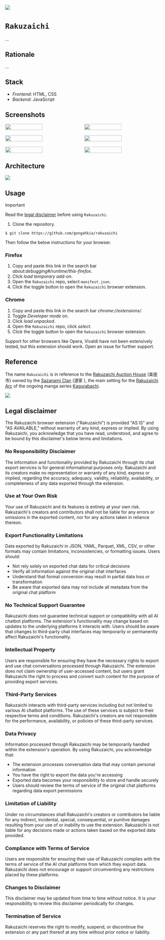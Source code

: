 [![](https://img.shields.io/badge/rakuzaichi_1.0.0-passing-green)](https://github.com/gongahkia/rakuzaichi/releases/tag/1.0.0) 

# `Rakuzaichi`

...

## Rationale

...

## Stack

* *Frontend*: HTML, CSS
* *Backend*: JavaScript

## Screenshots

<div style="display: flex; justify-content: space-between;">
  <img src="./asset/reference/1.png" width="49%">
  <img src="./asset/reference/2.png" width="49%">
</div>

<br>

<div style="display: flex; justify-content: space-between;">
  <img src="./asset/reference/3.png" width="49%">
  <img src="./asset/reference/4.png" width="49%">
</div>

<br>

<div style="display: flex; justify-content: space-between;">
  <img src="./asset/reference/5.png" width="49%">
  <img src="./asset/reference/6.png" width="49%">
</div>

## Architecture

![](./asset/reference/architecture.png)

## Usage

> [!IMPORTANT]  
> Read the [legal disclaimer](#legal-disclaimer) before using `Rakuzaichi`.  

1. Clone the repository.

```console
$ git clone https://github.com/gongahkia/rakuzaichi
```

Then follow the below instructions for your browser.

### Firefox

1. Copy and paste this link in the search bar *about:debugging#/runtime/this-firefox*.
2. Click *load temporary add-on*.
3. Open the `Rakuzaichi` repo, select `manifest.json`.
4. Click the toggle button to open the `Rakuzaichi` browser extension.

### Chrome

1. Copy and paste this link in the search bar *chrome://extensions/*.
2. Toggle *Developer mode* on.
3. Click *load unpacked*.
4. Open the `Rakuzaichi` repo, click *select*.
5. Click the toggle button to open the `Rakuzaichi` browser extension.

Support for other browsers like Opera, Vivaldi have not been extensively tested, but this extension should work. Open an issue for further support.

## Reference

The name `Rakuzaichi` is in reference to the [Rakuzaichi Auction House](https://kagurabachi.fandom.com/wiki/Rakuzaichi_Auction_House) (楽座市) owned by the [Sazanami Clan](https://kagurabachi.fandom.com/wiki/Sazanami_Clan) (漣家 ), the main setting for the [Rakuzaichi Arc](https://kagurabachi.fandom.com/wiki/Rakuzaichi_Arc) of the ongoing manga series [Kagurabachi](https://kagurabachi.fandom.com/wiki/Kagurabachi_Wiki).

![](./asset/logo/rakuzaichi.webp)

## Legal disclaimer

The Rakuzaichi browser extension ("Rakuzaichi") is provided "AS IS" and "AS AVAILABLE," without warranty of any kind, express or implied. By using Rakuzaichi, you acknowledge that you have read, understood, and agree to be bound by this disclaimer's below terms and limitations.

### No Responsibility Disclaimer

The information and functionality provided by Rakuzaichi through its chat export services is for general informational purposes only. Rakuzaichi and its creators make no representation or warranty of any kind, express or implied, regarding the accuracy, adequacy, validity, reliability, availability, or completeness of any data exported through the extension.

### Use at Your Own Risk

Your use of Rakuzaichi and its features is entirely at your own risk. Rakuzaichi's creators and contributors shall not be liable for any errors or omissions in the exported content, nor for any actions taken in reliance thereon.

### Export Functionality Limitations

Data exported by Rakuzaichi in JSON, YAML, Parquet, XML, CSV, or other formats may contain limitations, inconsistencies, or formatting issues. Users should:
* Not rely solely on exported chat data for critical decisions
* Verify all information against the original chat interfaces
* Understand that format conversion may result in partial data loss or transformation
* Be aware that exported data may not include all metadata from the original chat platform

### No Technical Support Guarantee

Rakuzaichi does not guarantee technical support or compatibility with all AI chatbot platforms. The extension's functionality may change based on updates to the underlying platforms it interacts with. Users should be aware that changes to third-party chat interfaces may temporarily or permanently affect Rakuzaichi's functionality.

### Intellectual Property

Users are responsible for ensuring they have the necessary rights to export and use chat conversations processed through Rakuzaichi. The extension does not claim ownership of user-accessed content, but users grant Rakuzaichi the right to process and convert such content for the purpose of providing export services.

### Third-Party Services

Rakuzaichi interacts with third-party services including but not limited to various AI chatbot platforms. The use of these services is subject to their respective terms and conditions. Rakuzaichi's creators are not responsible for the performance, availability, or policies of these third-party services.

### Data Privacy

Information processed through Rakuzaichi may be temporarily handled within the extension's operation. By using Rakuzaichi, you acknowledge that:
* The extension processes conversation data that may contain personal information
* You have the right to export the data you're accessing
* Exported data becomes your responsibility to store and handle securely
* Users should review the terms of service of the original chat platforms regarding data export permissions

### Limitation of Liability

Under no circumstances shall Rakuzaichi's creators or contributors be liable for any indirect, incidental, special, consequential, or punitive damages resulting from your use of or inability to use the extension. Rakuzaichi is not liable for any decisions made or actions taken based on the exported data provided.

### Compliance with Terms of Service

Users are responsible for ensuring their use of Rakuzaichi complies with the terms of service of the AI chat platforms from which they export data. Rakuzaichi does not encourage or support circumventing any restrictions placed by these platforms.

### Changes to Disclaimer

This disclaimer may be updated from time to time without notice. It is your responsibility to review this disclaimer periodically for changes.

### Termination of Service

Rakuzaichi reserves the right to modify, suspend, or discontinue the extension or any part thereof at any time without prior notice or liability.